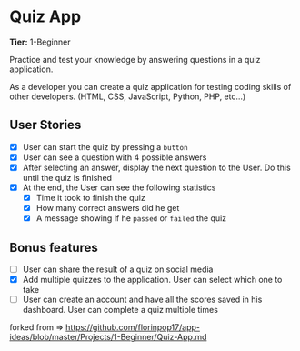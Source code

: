 # Quiz App

**Tier:** 1-Beginner

Practice and test your knowledge by answering questions in a quiz application.

As a developer you can create a quiz application for testing coding skills of other developers. (HTML, CSS, JavaScript, Python, PHP, etc...)

## User Stories

-   [x] User can start the quiz by pressing a `button`
-   [x] User can see a question with 4 possible answers
-   [x] After selecting an answer, display the next question to the User. Do this until the quiz is finished
-   [x] At the end, the User can see the following statistics
    - [x]  Time it took to finish the quiz
    - [x]  How many correct answers did he get
    - [x] A message showing if he `passed` or `failed` the quiz

## Bonus features

-   [ ] User can share the result of a quiz on social media
-   [x] Add multiple quizzes to the application. User can select which one to take
-   [ ] User can create an account and have all the scores saved in his dashboard. User can complete a quiz multiple times

forked from => https://github.com/florinpop17/app-ideas/blob/master/Projects/1-Beginner/Quiz-App.md
